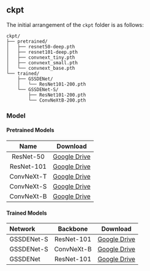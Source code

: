 ## ckpt
The initial arrangement of the `ckpt` folder is as follows:
```
ckpt/
├── pretrained/
│   ├── resnet50-deep.pth
│   ├── resnet101-deep.pth
│   ├── convnext_tiny.pth
│   ├── convnext_small.pth
│   └── convnext_base.pth
└── trained/
    ├── GSSDENet/
    │   └── ResNet101-200.pth
    └── GSSDENet-S/
        ├── ResNet101-200.pth
        └── ConvNeXtB-200.pth
```

### Model
#### Pretrained Models
| Name | Download |
|:----:|:---:|
| ResNet-50 | [Google Drive](https://drive.google.com/file/d/1PtlVlHc5-pU4AlfuWFOsd9H5LGuAbs5T/view?usp=sharing) |
| ResNet-101 | [Google Drive](https://drive.google.com/file/d/1PdOIvflcAiEK7oJatc_OPtS_8Bk328lm/view?usp=sharing) |
| ConvNeXt-T | [Google Drive](https://drive.google.com/file/d/1oLCI2xn7J1oKyNaLams2_5AMKnqURTKg/view?usp=sharing) |
| ConvNeXt-S | [Google Drive](https://drive.google.com/file/d/1Mz66j_8r8h1p5gFqVFYZqrX1jIXLN86A/view?usp=sharing) |
| ConvNeXt-B | [Google Drive](https://drive.google.com/file/d/1o6uxGOB6Smj14Ka8QE7smjDGi75RECC6/view?usp=sharing) |
#### Trained Models
| Network | Backbone | Download |
|:---------------|:----:|:---:|
| GSSDENet-S | ResNet-101 | [Google Drive](https://drive.google.com/file/d/1Ua1IoDuiJlu4A8VOxnbB919gtMGJk3CQ/view?usp=sharing) |
| GSSDENet-S | ConvNeXt-B | [Google Drive](https://drive.google.com/file/d/1vHNlDHHsRWQ4muFEQtdMVyWwVvNEMRE8/view?usp=sharing) |
| GSSDENet | ResNet-101 | [Google Drive](https://drive.google.com/file/d/1-MaMNrlr9IR_5e-wuCUkJYDDB6c_07Br/view?usp=sharing) |
